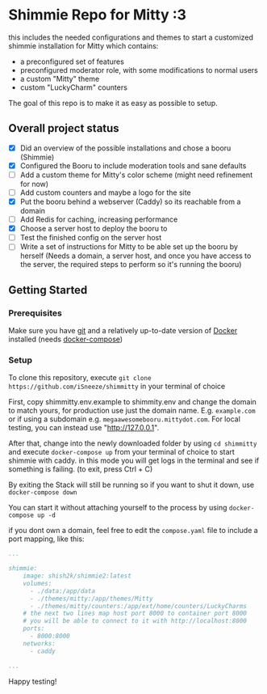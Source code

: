 # Shimmie Repo for Mitty :3

this includes the needed configurations and themes to start a customized shimmie installation for Mitty which contains:

- a preconfigured set of features
- preconfigured moderator role, with some modifications to normal users
- a custom "Mitty" theme
- custom "LuckyCharm" counters

The goal of this repo is to make it as easy as possible to setup.

## Overall project status 

- [x] Did an overview of the possible installations and chose a booru (Shimmie)
- [x] Configured the Booru to include moderation tools and sane defaults
- [ ] Add a custom theme for Mitty's color scheme (might need refinement for now)
- [ ] Add custom counters and maybe a logo for the site
- [x] Put the booru behind a webserver (Caddy) so its reachable from a domain
- [ ] Add Redis for caching, increasing performance
- [x] Choose a server host to deploy the booru to
- [ ] Test the finished config on the server host
- [ ] Write a set of instructions for Mitty to be able set up the booru by herself (Needs a domain, a server host, and once you have access to the server, the required steps to perform so it's running the booru)

## Getting Started

### Prerequisites

Make sure you have [git](https://git-scm.com/) and a relatively up-to-date version of [Docker](https://www.docker.com/products/docker-desktop/) installed (needs [docker-compose](https://docs.docker.com/compose/install/))


### Setup
To clone this repository, execute `git clone https://github.com/iSneeze/shimmitty` in your terminal of choice

First, copy shimmitty.env.example to shimmity.env and change the domain to match yours, for production use just the domain name. E.g. `example.com` or if using a subdomain e.g. `megaawesomebooru.mittydot.com`. For local testing, you can instead use "http://127.0.0.1".

After that, change into the newly downloaded folder by using `cd shimmitty` and execute `docker-compose up` from your terminal of choice to start shimmie with caddy. in this mode you will get logs in the terminal and see if something is failing. (to exit, press Ctrl + C)

By exiting the Stack will still be running so if you want to shut it down, use `docker-compose down`

You can start it without attaching yourself to the process by using `docker-compose up -d`

if you dont own a domain, feel free to edit the `compose.yaml` file to include a port mapping, like this:

```yaml
...

shimmie:
    image: shish2k/shimmie2:latest
    volumes:
      - ./data:/app/data
      - ./themes/mitty:/app/themes/Mitty
      - ./themes/mitty/counters:/app/ext/home/counters/LuckyCharms
    # the next two lines map host port 8000 to container port 8000
    # you will be able to connect to it with http://localhost:8000
    ports:
      - 8000:8000
    networks:
      - caddy

...
```

Happy testing!
